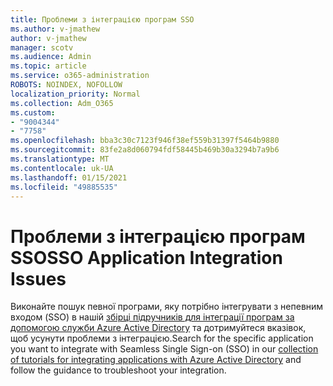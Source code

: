 ```yaml
---
title: Проблеми з інтеграцією програм SSO
ms.author: v-jmathew
author: v-jmathew
manager: scotv
ms.audience: Admin
ms.topic: article
ms.service: o365-administration
ROBOTS: NOINDEX, NOFOLLOW
localization_priority: Normal
ms.collection: Adm_O365
ms.custom:
- "9004344"
- "7758"
ms.openlocfilehash: bba3c30c7123f946f38ef559b31397f5464b9880
ms.sourcegitcommit: 83fe2a8d060794fdf58445b469b30a3294b7a9b6
ms.translationtype: MT
ms.contentlocale: uk-UA
ms.lasthandoff: 01/15/2021
ms.locfileid: "49885535"
---
```

# <a name="sso-application-integration-issues"></a><span data-ttu-id="4a4fb-102">Проблеми з інтеграцією програм SSO</span><span class="sxs-lookup"><span data-stu-id="4a4fb-102">SSO Application Integration Issues</span></span>

<span data-ttu-id="4a4fb-103">Виконайте пошук певної програми, яку потрібно інтегрувати з непевним входом (SSO) в нашій [збірці підручників для інтеграції програм за допомогою служби Azure Active Directory](https://docs.microsoft.com/azure/active-directory/saas-apps/tutorial-list) та дотримуйтеся вказівок, щоб усунути проблеми з інтеграцією.</span><span class="sxs-lookup"><span data-stu-id="4a4fb-103">Search for the specific application you want to integrate with Seamless Single Sign-on (SSO) in our [collection of tutorials for integrating applications with Azure Active Directory](https://docs.microsoft.com/azure/active-directory/saas-apps/tutorial-list) and follow the guidance to troubleshoot your integration.</span></span>
